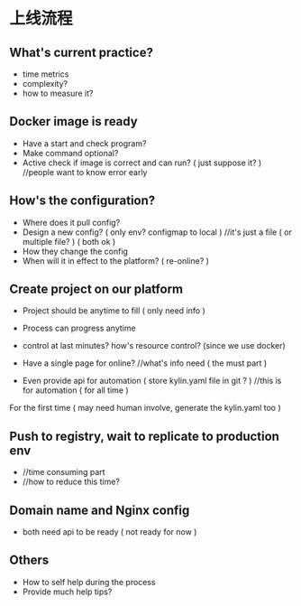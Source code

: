 # 上线流程

## What's current practice?
- time metrics
- complexity?
- how to measure it?

## Docker image is ready

- Have a start and check program?
- Make command optional?
- Active check if image is correct and can run? ( just suppose it? )
  //people want to know error early

## How's the configuration?
- Where does it pull config?
- Design a new config? ( only env? configmap to local )
  //it's just a file ( or multiple file? ) ( both ok )
- How they change the config
- When will it in effect to the platform?  ( re-online? )

## Create project on our platform
- Project should be anytime to fill ( only need info )
- Process can progress anytime
- control at last minutes?
  how's resource control?  (since we use docker)

- Have a single page for online?
  //what's info need ( the must part )
- Even provide api for automation ( store kylin.yaml file in git ? )
  //this is for automation ( for all time )

For the first time ( may need human involve, generate the kylin.yaml too )

## Push to registry, wait to replicate to production env
-   //time consuming part
-   //how to reduce this time?

## Domain name and Nginx config
- both need api to be ready ( not ready for now )

## Others
- How to self help during the process
- Provide much help tips?

